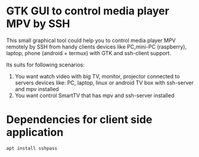 # GTK GUI to control media player MPV by SSH

This small graphical tool could help you to control media player MPV  remotely by SSH from handy clients devices like PC,mini-PC (raspberry), laptop, phone (android + termux) with GTK and ssh-client support.

Its suits for following scenarios:

1. You want watch video with big TV, monitor, projector connected to servers devices like: PC, laptop, linux or android TV box with ssh-server and mpv installed
2. You want control SmartTV that has mpv and ssh-server installed

# Dependencies for client side application

```
apt install sshpass
```

